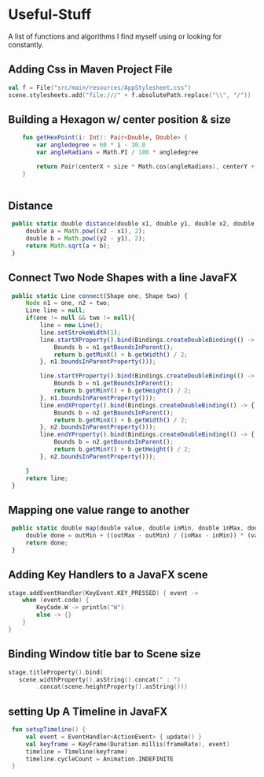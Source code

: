 # Useful-Stuff
A list of functions and algorithms I find myself using or looking for constantly.


## Adding Css in Maven Project File
```Kotlin
val f = File("src/main/resources/AppStylesheet.css")
scene.stylesheets.add("file:///" + f.absolutePath.replace("\\", "/"))

```

## Building a Hexagon w/ center position & size

```Kotlin
    fun getHexPoint(i: Int): Pair<Double, Double> {
        var angledegree = 60 * i - 30.0
        var angleRadians = Math.PI / 180 * angledegree

        return Pair(centerX + size * Math.cos(angleRadians), centerY + size * Math.sin(angleRadians))
    }
    
   ```
   
 ## Distance
   
   ```javascript
    public static double distance(double x1, double y1, double x2, double y2) {
        double a = Math.pow((x2 - x1), 2);
        double b = Math.pow((y2 - y1), 2);
        return Math.sqrt(a + b);
    }
```

## Connect Two Node Shapes with a line JavaFX

   ```javascript
    public static Line connect(Shape one, Shape two) {
        Node n1 = one, n2 = two;
        Line line = null;
        if(one != null && two != null){
            line = new Line();
            line.setStrokeWidth(1);
            line.startXProperty().bind(Bindings.createDoubleBinding(() -> {
                Bounds b = n1.getBoundsInParent();
                return b.getMinX() + b.getWidth() / 2;
            }, n1.boundsInParentProperty()));

            line.startYProperty().bind(Bindings.createDoubleBinding(() -> {
                Bounds b = n1.getBoundsInParent();
                return b.getMinY() + b.getHeight() / 2;
            }, n1.boundsInParentProperty()));
            line.endXProperty().bind(Bindings.createDoubleBinding(() -> {
                Bounds b = n2.getBoundsInParent();
                return b.getMinX() + b.getWidth() / 2;
            }, n2.boundsInParentProperty()));
            line.endYProperty().bind(Bindings.createDoubleBinding(() -> {
                Bounds b = n2.getBoundsInParent();
                return b.getMinY() + b.getHeight() / 2;
            }, n2.boundsInParentProperty()));

        }
        return line;
    }
```

## Mapping one value range to another
   ```javascript
    public static double map(double value, double inMin, double inMax, double outMin, double outMax) {
        double done = outMin + ((outMax - outMin) / (inMax - inMin)) * (value - inMin);
        return done;
    }
```


## Adding Key Handlers to a JavaFX scene
   ```kotlin
   stage.addEventHandler(KeyEvent.KEY_PRESSED) { event ->
       when (event.code) {
           KeyCode.W -> println("W")
           else -> {}
       }
   }
```
## Binding Window title bar to Scene size
   ```kotlin
   stage.titleProperty().bind(
      scene.widthProperty().asString().concat(" : ")
           .concat(scene.heightProperty().asString()))
```

## setting Up A Timeline in JavaFX
   ```kotlin
    fun setupTimeline() {
        val event = EventHandler<ActionEvent> { update() }
        val keyframe = KeyFrame(Duration.millis(frameRate), event)
        timeline = Timeline(keyframe)
        timeline.cycleCount = Animation.INDEFINITE
    }
```

